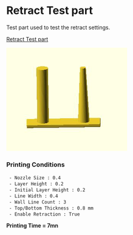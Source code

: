 # Retract Test part

Test part used to test the retract settings.

[Retract Test part](https://github.com/5axes/Calibration-Shapes/blob/master/models/RetractTest.stl)

![Retract Test part](https://github.com/5axes/Calibration-Shapes/blob/master/images/RetractTest.jpg)


### Printing Conditions
     - Nozzle Size : 0.4
     - Layer Height : 0.2
     - Initial Layer Height : 0.2
     - Line Width : 0.4
     - Wall Line Count : 3
     - Top/Bottom Thickness : 0.8 mm
     - Enable Retraction : True


**Printing Time = 7mn**